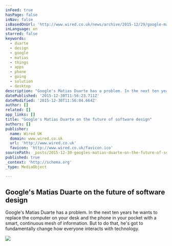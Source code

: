 ```yaml
---
inFeed: true
hasPage: false
inNav: false
isBasedOnUrl: 'http://www.wired.co.uk/news/archive/2015-12/29/google-matias-duarte-design-interview'
inLanguage: en
starred: false
keywords:
  - duarte
  - design
  - google
  - matias
  - things
  - apps
  - phone
  - going
  - solution
  - desktop
description: "Google's Matias Duarte has a problem. In the next ten years he wants to replace the computer on your desk and the phone in your pocket with a smart, continuous mesh of information. But to do that, he's got to fundamentally change how everyone interacts with technology."
datePublished: '2015-12-30T11:56:23.711Z'
dateModified: '2015-12-30T11:56:04.664Z'
author: []
related: []
app_links: []
title: "Google's Matias Duarte on the future of software design"
authors: []
publisher:
  name: Wired UK
  domain: www.wired.co.uk
  url: 'http://www.wired.co.uk'
  favicon: 'http://www.wired.co.uk/favicon.ico'
sourcePath: _posts/2015-12-30-googles-matias-duarte-on-the-future-of-software-design.md
published: true
_context: 'http://schema.org'
_type: MediaObject

---
```

<article style=""><h1>Google's Matias Duarte on the future of software design</h1><p>Google's Matias Duarte has a problem. In the next ten years he wants to replace the computer on your desk and the phone in your pocket with a smart, continuous mesh of information. But to do that, he's got to fundamentally change how everyone interacts with technology.</p><img src="https://s3-us-west-2.amazonaws.com/the-grid-img/p/265afcee6001e0236791095a6bb69bc661b99247.jpg" /></article>